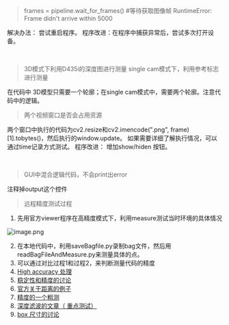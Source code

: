 

> ​frames = pipeline.wait_for_frames()  #等待获取图像帧
> RuntimeError: Frame didn't arrive within 5000

解决办法： 尝试重启程序。 
程序改进：在程序中捕获异常后，尝试多次打开设备。
​

​

> 3D模式下利用D435i的深度图进行测量
> single cam模式下，利用参考标志进行测量

在代码中 3D模型只需要一个轮廓；在single cam模式中，需要两个轮廓。注意代码中的逻辑。
​

> 两个视频窗口是否会占用资源

两个窗口中执行的代码为cv2.resize和cv2.imencode(".png", frame)[1].tobytes()，然后执行的window.update。
如果需要详细了解执行情况，可以通过time记录方式测试。
程序改进： 增加show/hiden 按钮。
​

​

> GUI中混合逻辑代码，不会print出error

注释掉output这个控件
​

> 远程精度测试过程

1. 先用官方viewer程序在高精度模式下，利用measure测试当时环境的具体情况

![image.png](https://cdn.nlark.com/yuque/0/2021/png/392165/1634567743285-6ac1fade-3fb7-429b-add1-51be38b6da36.png#clientId=ub77c403e-1b3a-4&from=paste&height=1080&id=ucbf60306&margin=%5Bobject%20Object%5D&name=image.png&originHeight=1080&originWidth=1920&originalType=binary&ratio=1&size=3597755&status=done&style=none&taskId=u9c06b0bd-5ad4-4f8d-8630-dbc6885583b&width=1920)

2. 在本地代码中，利用saveBagfile.py录制bag文件，然后用 readBagFileAndMeasure.py来测量具体的点。
2. 可以通过对比过程1和过程2，来判断测量代码的精度
2. [High accuracy 处理](https://github.com/IntelRealSense/librealsense/blob/jupyter/notebooks/depth_filters.ipynb)
2. [稳定性和精度的讨论](https://support.intelrealsense.com/hc/en-us/community/posts/1500000412082-Intel-Realsense-D435-Depth-sensing-reliability-and-accuracy)
2. [官方关于距离的例子](https://github.com/IntelRealSense/librealsense/blob/jupyter/notebooks/distance_to_object.ipynb)
2. [精度的一个粗测](https://www.bilibili.com/video/av47669832/)
2. [深度滤波的文章（ 重点测试）](https://blog.csdn.net/qq_25105061/article/details/111312298)
2. [box 尺寸的讨论](https://support.intelrealsense.com/hc/en-us/community/posts/360044001733-How-to-find-the-actual-size-of-the-object-dimension-from-the-RGB-image-acquired-using-Intel-Realsense-)

​

​

​

